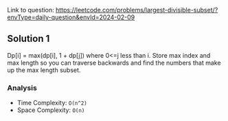 Link to question: https://leetcode.com/problems/largest-divisible-subset/?envType=daily-question&envId=2024-02-09

## Solution 1

Dp[i] = max(dp[i], 1 + dp[j]) where 0<=j less than i. Store max index and max length so you can traverse backwards and find the numbers that make up the max length subset.

### Analysis

- Time Complexity: `O(n^2)`
- Space Complexity: `O(n)`

